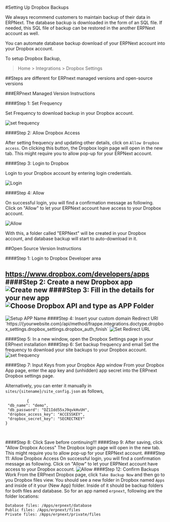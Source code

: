 
<!-- add-breadcrumbs -->
#Setting Up Dropbox Backups

We always recommend customers to maintain backup of their data in ERPNext. The database backup is downloaded in the form of an SQL file. If needed, this SQL file of backup can be restored in the another ERPNext account as well.

You can automate database backup download of your ERPNext account into your Dropbox account.

To setup Dropbox Backup,
> Home > Integrations > Dropbox Settings

##Steps are different for ERPnext managed versions and open-source versions

###ERPnext Managed Version Instructions

####Step 1: Set Frequency

Set Frequency to download backup in your Dropbox account.

<img class="screenshot" alt="set frequency" src="{{docs_base_url}}/assets/img/setup/integrations/setup-backup-frequency.png">

####Step 2: Allow Dropbox Access

After setting frequency and updating other details, click on `Allow Dropbox access`. On clicking this button, the Dropbox login page will open in the new tab. This might require you to allow pop-up for your ERPNext account.

####Step 3: Login to Dropbox

Login to your Dropbox account by entering login credentials.

<img class="screenshot" alt="Login" src="{{docs_base_url}}/assets/img/setup/integrations/dropbox-2.png">

####Step 4: Allow

On successful login, you will find a confirmation message as following. Click on "Allow" to let your ERPNext account have access to your Dropbox account.

<img class="screenshot" alt="Allow" src="{{docs_base_url}}/assets/img/setup/integrations/dropbox-3.png">

With this, a folder called "ERPNext" will be created in your Dropbox account, and database backup will start to auto-download in it.


##Open Source Version Instructions

####Step 1: Login to Dropbox Developer area

<a href="https://www.dropbox.com/developers/apps" target="_blank" style="line-height: 1.42857143;">https://www.dropbox.com/developers/apps</a>
####Step 2: Create a new Dropbox app
<img class="screenshot" alt="Create new" src="{{docs_base_url}}/assets/img/setup/integrations/dropbox-open-3.png">
####Step 3: Fill in the details for your new app
<img class="screenshot" alt="Choose Dropbox API and type as APP Folder" src="{{docs_base_url}}/assets/img/setup/integrations/dropbox-open-1.png">
-
<img class="screenshot" alt="Setup APP Name" src="{{docs_base_url}}/assets/img/setup/integrations/dropbox-open-2.png">
####Step 4: Insert your custom domain Redirect URI
`https://{yourwebsite.com}/api/method/frappe.integrations.doctype.dropbox_settings.dropbox_settings.dropbox_auth_finish`
<img class="screenshot" alt="Set Redirect URL" src="{{docs_base_url}}/assets/img/setup/integrations/dropbox_redirect_uri.png">

####Step 5: In a new window, open the Dropbox Settings page in your ERPnext installation
####Step 6: Set backup frequency and email
Set the frequency to download your site backups to your Dropbox account.
<img class="screenshot" alt="set frequency" src="/docs/assets/img/setup/integrations/setup-backup-frequency.png">

####Step 7: Input Keys from your Dropbox App window
From your Dropbox App page, enter the app key and (unhidden) app secret into the ERPnext Dropbox settings page.

Alternatively, you can enter it manually in `sites/{sitename}/site_config.json` as follows,
<div>
	<pre>
		<code>{ 
 "db_name": "demo", 
 "db_password": "DZ1Idd55xJ9qvkHvUH", 
 "dropbox_access_key": "ACCESSKEY", 
 "dropbox_secret_key": "SECRECTKEY" 
} 		
		</code>
	</pre>
</div>

####Step 8: Click Save before continuing!!!
####Step 9: After saving, click "Allow Dropbox Access"
The Dropbox login page will open in the new tab. This might require you to allow pop-up for your ERPNext account.
####Step 11: Allow Dropbox Access
On successful login, you will find a confirmation message as following. Click on "Allow" to let your ERPNext account have access to your Dropbox account.
<img class="screenshot" alt="Allow" src="/docs/assets/img/setup/integrations/dropbox-3.png">
####Step 12: Confirm Backups Work
From the ERPnext Dropbox page, click `Take Backup Now` and then go to you Dropbox files view. You should see a new folder in Dropbox named `Apps` and inside of it your {New App} folder. Inside of it should be backup folders for both files and database.
So for an app named `erpnext`, following are the folder locations:
```
Database files: /Apps/erpnext/database
Public files: /Apps/erpnext/files
Private files: /Apps/erpnext/private/files
```